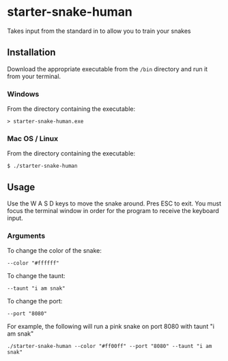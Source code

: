 # starter-snake-human
Takes input from the standard in to allow you to train your snakes

## Installation
Download the appropriate executable from the `/bin` directory and run it from your terminal.

### Windows
From the directory containing the executable:
```
> starter-snake-human.exe
```

### Mac OS / Linux
From the directory containing the executable:
```
$ ./starter-snake-human
```

## Usage
Use the W A S D keys to move the snake around. Pres ESC to exit. You must focus the terminal window in order for the program to receive the keyboard input.

### Arguments
To change the color of the snake:
```
--color "#ffffff"
```

To change the taunt:
```
--taunt "i am snak"
```

To change the port:
```
--port "8080"
```

For example, the following will run a pink snake on port 8080 with taunt "i am snak"
```
./starter-snake-human --color "#ff00ff" --port "8080" --taunt "i am snak"
```
